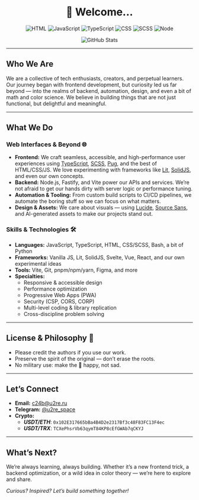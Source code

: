 <h1 align="center"> 👋 Welcome... </h1>

<!-- Badges (шильдики для технологий, статистики и т.д.) -->
<p align="center">
<img alt="HTML" src="https://img.shields.io/badge/HTML-e34c26?style=for-the-badge&logo=html5&logoColor=white" />
<img alt="JavaScript" src="https://img.shields.io/badge/JavaScript-fad000?style=for-the-badge&logo=javascript&logoColor=black" />
<img alt="TypeScript" src="https://img.shields.io/badge/TypeScript-3178c6?style=for-the-badge&logo=typescript&logoColor=white" />
<img alt="CSS"  src="https://img.shields.io/badge/CSS-663399?style=for-the-badge&logo=css&logoColor=white" />
<img alt="SCSS" src="https://img.shields.io/badge/SCSS-cc6699?style=for-the-badge&logo=sass&logoColor=white" />
<img alt="Node" src="https://img.shields.io/badge/Node.js-339933?style=for-the-badge&logo=nodedotjs&logoColor=white" />
</p>

<!-- Animated SVG (пример с GitHub Stats) -->
<p align="center"><img src="https://github-readme-stats.vercel.app/api?username=A2E-dev&show_icons=true&theme=radical" alt="GitHub Stats" /></p>

<!-- Divider -->
---

## Who We Are

We are a collective of tech enthusiasts, creators, and perpetual learners. Our journey began with frontend development, but curiosity led us far beyond — into the realms of backend, automation, design, and even a bit of math and color science. We believe in building things that are not just functional, but delightful and meaningful.

---

## What We Do

### Web Interfaces & Beyond 🌐

- **Frontend:** We craft seamless, accessible, and high-performance user experiences using [TypeScript](https://www.typescriptlang.org/), [SCSS](https://sass-lang.com/), [Pug](https://pugjs.org/), and the best of HTML/CSS/JS. We love experimenting with frameworks like [Lit](https://lit.dev/), [SolidJS](https://solidjs.com/), and even our own concepts.
- **Backend:** Node.js, Fastify, and Vite power our APIs and services. We’re not afraid to get our hands dirty with server logic or performance tuning.
- **Automation & Tooling:** From custom build scripts to CI/CD pipelines, we automate the boring stuff so we can focus on what matters.
- **Design & Assets:** We care about visuals — using [Lucide](https://lucide.dev/), [Source Sans](https://fonts.google.com/specimen/Source+Sans+3), and AI-generated assets to make our projects stand out.

### Skills & Technologies 🛠️

- **Languages:** JavaScript, TypeScript, HTML, CSS/SCSS, Bash, a bit of Python
- **Frameworks:** Vanilla JS, Lit, SolidJS, Svelte, Vue, React, and our own experimental ideas
- **Tools:** Vite, Git, pnpm/npm/yarn, Figma, and more
- **Specialties:**
  - Responsive & accessible design
  - Performance optimization
  - Progressive Web Apps (PWA)
  - Security (CSP, CORS, CORP)
  - Multi-level coding & library replication
  - Cross-discipline problem solving

---

## License & Philosophy 📜

- Please credit the authors if you use our work.
- Preserve the spirit of the original — don’t erase the roots.
- No military use: make the 🐰 happy, not sad.

---

## Let’s Connect

- **Email:** <c24b@u2re.ru>
- **Telegram:** [@u2re_space](https://t.me/u2re_space)
- **Crypto:**
  - ***USDT/ETH***: `0x102E317665bBa4B4D2e2317Bf3c48F83FC13F4ec`
  - ***USDT/TRX***: `TCXePhsrVb63qymT84KP8cEfGWAb7qCKYJ`

---

## What’s Next?

We’re always learning, always building. Whether it’s a new frontend trick, a backend optimization, or a wild idea in color theory — we’re here to explore and share.

*Curious? Inspired? Let’s build something together!*
